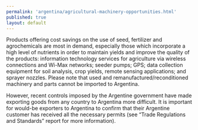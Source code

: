 ```yaml
---
permalink: 'argentina/agricultural-machinery-opportunities.html'
published: true
layout: default
---
```

Products offering cost savings on the use of seed, fertilizer and agrochemicals are most in demand, especially those which incorporate a high level of nutrients in order to maintain yields and improve the quality of the products: information technology services for agriculture via wireless connections and Wi-Max networks; seeder pumps; GPS; data collection equipment for soil analysis, crop yields, remote sensing applications; and sprayer nozzles. Please note that used and remanufactured/reconditioned machinery and parts cannot be imported to Argentina.

However, recent controls imposed by the Argentine government have made exporting goods from any country to Argentina more difficult. It is important for would-be exporters to Argentina to confirm that their Argentine customer has received all the necessary permits (see “Trade Regulations and Standards” report for more information).
